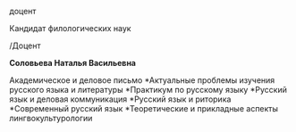 доцент

Кандидат филологических наук

/Доцент

**Соловьева Наталья Васильевна**

Академическое и деловое письмо
	*Актуальные проблемы изучения русского языка и литературы
	*Практикум по русскому языку
	*Русский язык и деловая коммуникация
	*Русский язык и риторика
	*Современный русский язык
	*Теоретические и прикладные аспекты лингвокультурологии